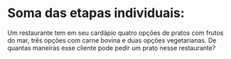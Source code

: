 # Soma das etapas individuais:

Um restaurante tem em seu cardápio quatro opções de pratos com frutos do mar, três opções com carne bovina e duas opções vegetarianas. De quantas maneiras esse cliente pode pedir um prato nesse restaurante? 

